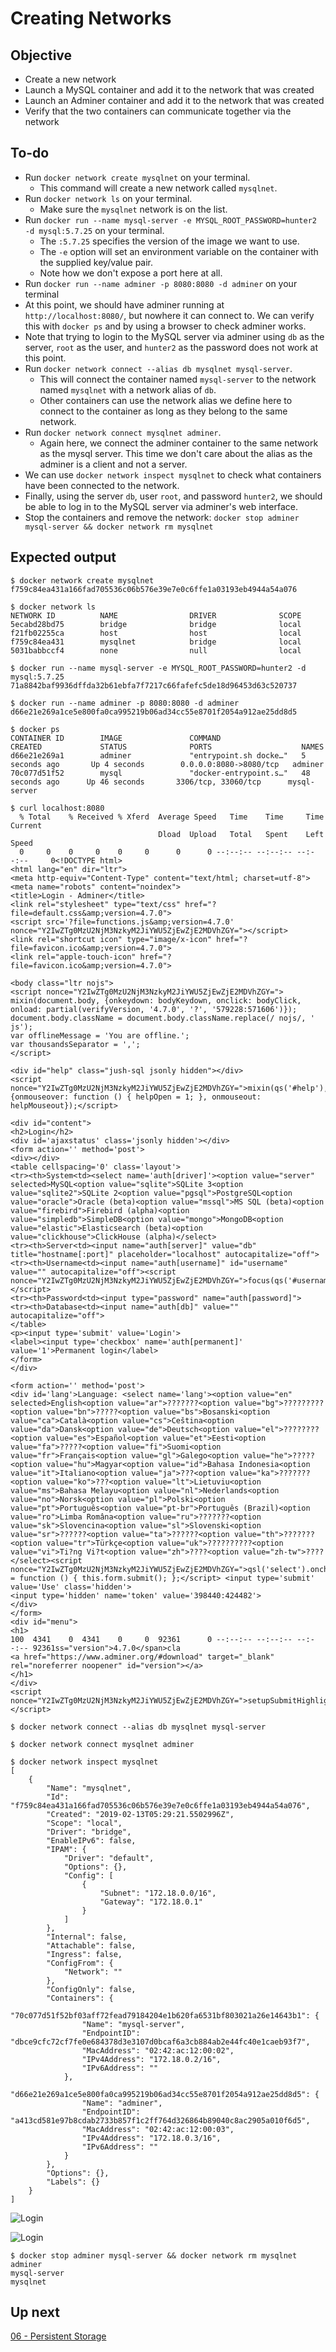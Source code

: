 # Creating Networks

## Objective

* Create a new network
* Launch a MySQL container and add it to the network that was created
* Launch an Adminer container and add it to the network that was created
* Verify that the two containers can communicate together via the network

## To-do

* Run `docker network create mysqlnet` on your terminal.
    * This command will create a new network called `mysqlnet`.
* Run `docker network ls` on your terminal.
    * Make sure the `mysqlnet` network is on the list.
* Run `docker run --name mysql-server -e MYSQL_ROOT_PASSWORD=hunter2 -d mysql:5.7.25` on your terminal.
    * The `:5.7.25` specifies the version of the image we want to use.
    * The `-e` option will set an environment variable on the container with the supplied key/value pair.
    * Note how we don't expose a port here at all.
* Run `docker run --name adminer -p 8080:8080 -d adminer` on your terminal
* At this point, we should have adminer running at `http://localhost:8080/`, but nowhere it can connect to. We can verify this with `docker ps` and by using a browser to check adminer works.
* Note that trying to login to the MySQL server via adminer using `db` as the server, `root` as the user, and `hunter2` as the password does not work at this point.
* Run `docker network connect --alias db mysqlnet mysql-server`.
    * This will connect the container named `mysql-server` to the network named `mysqlnet` with a network alias of `db`.
    * Other containers can use the network alias we define here to connect to the container as long as they belong to the same network.
* Run `docker network connect mysqlnet adminer`.
    * Again here, we connect the adminer container to the same network as the mysql server. This time we don't care about the alias as the adminer is a client and not a server.
* We can use `docker network inspect mysqlnet` to check what containers have been connected to the network.
* Finally, using the server `db`, user `root`, and password `hunter2`, we should be able to log in to the MySQL server via adminer's web interface.
* Stop the containers and remove the network: `docker stop adminer mysql-server && docker network rm mysqlnet`

## Expected output

```
$ docker network create mysqlnet
f759c84ea431a166fad705536c06b576e39e7e0c6ffe1a03193eb4944a54a076
```

```
$ docker network ls
NETWORK ID          NAME                DRIVER              SCOPE
5ecabd28bd75        bridge              bridge              local
f21fb02255ca        host                host                local
f759c84ea431        mysqlnet            bridge              local
5031babbccf4        none                null                local
```

```
$ docker run --name mysql-server -e MYSQL_ROOT_PASSWORD=hunter2 -d mysql:5.7.25
71a8842baf9936dffda32b61ebfa7f7217c66fafefc5de18d96453d63c520737
```

```
$ docker run --name adminer -p 8080:8080 -d adminer
d66e21e269a1ce5e800fa0ca995219b06ad34cc55e8701f2054a912ae25dd8d5
```

```
$ docker ps
CONTAINER ID        IMAGE               COMMAND                  CREATED             STATUS              PORTS                    NAMES
d66e21e269a1        adminer             "entrypoint.sh docke…"   5 seconds ago       Up 4 seconds        0.0.0.0:8080->8080/tcp   adminer
70c077d51f52        mysql               "docker-entrypoint.s…"   48 seconds ago      Up 46 seconds       3306/tcp, 33060/tcp      mysql-server
```

```
$ curl localhost:8080
  % Total    % Received % Xferd  Average Speed   Time    Time     Time  Current
                                 Dload  Upload   Total   Spent    Left  Speed
  0     0    0     0    0     0      0      0 --:--:-- --:--:-- --:--:--     0<!DOCTYPE html>
<html lang="en" dir="ltr">
<meta http-equiv="Content-Type" content="text/html; charset=utf-8">
<meta name="robots" content="noindex">
<title>Login - Adminer</title>
<link rel="stylesheet" type="text/css" href="?file=default.css&amp;version=4.7.0">
<script src='?file=functions.js&amp;version=4.7.0' nonce="Y2IwZTg0MzU2NjM3NzkyM2JiYWU5ZjEwZjE2MDVhZGY="></script>
<link rel="shortcut icon" type="image/x-icon" href="?file=favicon.ico&amp;version=4.7.0">
<link rel="apple-touch-icon" href="?file=favicon.ico&amp;version=4.7.0">

<body class="ltr nojs">
<script nonce="Y2IwZTg0MzU2NjM3NzkyM2JiYWU5ZjEwZjE2MDVhZGY=">
mixin(document.body, {onkeydown: bodyKeydown, onclick: bodyClick, onload: partial(verifyVersion, '4.7.0', '?', '579228:571606')});
document.body.className = document.body.className.replace(/ nojs/, ' js');
var offlineMessage = 'You are offline.';
var thousandsSeparator = ',';
</script>

<div id="help" class="jush-sql jsonly hidden"></div>
<script nonce="Y2IwZTg0MzU2NjM3NzkyM2JiYWU5ZjEwZjE2MDVhZGY=">mixin(qs('#help'), {onmouseover: function () { helpOpen = 1; }, onmouseout: helpMouseout});</script>

<div id="content">
<h2>Login</h2>
<div id='ajaxstatus' class='jsonly hidden'></div>
<form action='' method='post'>
<div></div>
<table cellspacing='0' class='layout'>
<tr><th>System<td><select name='auth[driver]'><option value="server" selected>MySQL<option value="sqlite">SQLite 3<option value="sqlite2">SQLite 2<option value="pgsql">PostgreSQL<option value="oracle">Oracle (beta)<option value="mssql">MS SQL (beta)<option value="firebird">Firebird (alpha)<option value="simpledb">SimpleDB<option value="mongo">MongoDB<option value="elastic">Elasticsearch (beta)<option value="clickhouse">ClickHouse (alpha)</select>
<tr><th>Server<td><input name="auth[server]" value="db" title="hostname[:port]" placeholder="localhost" autocapitalize="off">
<tr><th>Username<td><input name="auth[username]" id="username" value="" autocapitalize="off"><script nonce="Y2IwZTg0MzU2NjM3NzkyM2JiYWU5ZjEwZjE2MDVhZGY=">focus(qs('#username'));</script>
<tr><th>Password<td><input type="password" name="auth[password]">
<tr><th>Database<td><input name="auth[db]" value="" autocapitalize="off">
</table>
<p><input type='submit' value='Login'>
<label><input type='checkbox' name='auth[permanent]' value='1'>Permanent login</label>
</form>
</div>

<form action='' method='post'>
<div id='lang'>Language: <select name='lang'><option value="en" selected>English<option value="ar">???????<option value="bg">?????????<option value="bn">?????<option value="bs">Bosanski<option value="ca">Català<option value="cs">Ceština<option value="da">Dansk<option value="de">Deutsch<option value="el">????????<option value="es">Español<option value="et">Eesti<option value="fa">?????<option value="fi">Suomi<option value="fr">Français<option value="gl">Galego<option value="he">?????<option value="hu">Magyar<option value="id">Bahasa Indonesia<option value="it">Italiano<option value="ja">???<option value="ka">???????<option value="ko">???<option value="lt">Lietuviu<option value="ms">Bahasa Melayu<option value="nl">Nederlands<option value="no">Norsk<option value="pl">Polski<option value="pt">Português<option value="pt-br">Português (Brazil)<option value="ro">Limba Româna<option value="ru">???????<option value="sk">Slovencina<option value="sl">Slovenski<option value="sr">??????<option value="ta">??????<option value="th">???????<option value="tr">Türkçe<option value="uk">??????????<option value="vi">Ti?ng Vi?t<option value="zh">????<option value="zh-tw">????</select><script nonce="Y2IwZTg0MzU2NjM3NzkyM2JiYWU5ZjEwZjE2MDVhZGY=">qsl('select').onchange = function () { this.form.submit(); };</script> <input type='submit' value='Use' class='hidden'>
<input type='hidden' name='token' value='398440:424482'>
</div>
</form>
<div id="menu">
<h1>
100  4341    0  4341    0     0  92361      0 --:--:-- --:--:-- --:--:-- 92361ss="version">4.7.0</span>cla
<a href="https://www.adminer.org/#download" target="_blank" rel="noreferrer noopener" id="version"></a>
</h1>
</div>
<script nonce="Y2IwZTg0MzU2NjM3NzkyM2JiYWU5ZjEwZjE2MDVhZGY=">setupSubmitHighlight(document);</script>
```

```
$ docker network connect --alias db mysqlnet mysql-server
```

```
$ docker network connect mysqlnet adminer
```

```
$ docker network inspect mysqlnet
[
    {
        "Name": "mysqlnet",
        "Id": "f759c84ea431a166fad705536c06b576e39e7e0c6ffe1a03193eb4944a54a076",
        "Created": "2019-02-13T05:29:21.5502996Z",
        "Scope": "local",
        "Driver": "bridge",
        "EnableIPv6": false,
        "IPAM": {
            "Driver": "default",
            "Options": {},
            "Config": [
                {
                    "Subnet": "172.18.0.0/16",
                    "Gateway": "172.18.0.1"
                }
            ]
        },
        "Internal": false,
        "Attachable": false,
        "Ingress": false,
        "ConfigFrom": {
            "Network": ""
        },
        "ConfigOnly": false,
        "Containers": {
            "70c077d51f52bf03aff72fead79184204e1b620fa6531bf803021a26e14643b1": {
                "Name": "mysql-server",
                "EndpointID": "dbce9cfc72cf7fe0e684378d3e3107d0bcaf6a3cb884ab2e44fc40e1caeb93f7",
                "MacAddress": "02:42:ac:12:00:02",
                "IPv4Address": "172.18.0.2/16",
                "IPv6Address": ""
            },
            "d66e21e269a1ce5e800fa0ca995219b06ad34cc55e8701f2054a912ae25dd8d5": {
                "Name": "adminer",
                "EndpointID": "a413cd581e97b8cdab2733b857f1c2ff764d326864b89040c8ac2905a010f6d5",
                "MacAddress": "02:42:ac:12:00:03",
                "IPv4Address": "172.18.0.3/16",
                "IPv6Address": ""
            }
        },
        "Options": {},
        "Labels": {}
    }
]
```

![Login](resources/adminer-login-1.png)

![Login](resources/adminer-login-2.png)

```
$ docker stop adminer mysql-server && docker network rm mysqlnet
adminer
mysql-server
mysqlnet
```

## Up next

[06 - Persistent Storage](../06-PersistentStorage/README.md)
